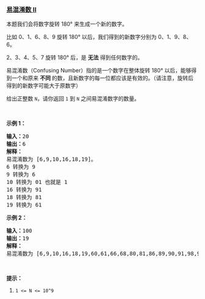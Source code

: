 ### [易混淆数 II](https://leetcode-cn.com/problems/confusing-number-ii)

<p>本题我们会将数字旋转 180&deg; 来生成一个新的数字。</p>

<p>比如 0、1、6、8、9 旋转 180&deg; 以后，我们得到的新数字分别为&nbsp;0、1、9、8、6。</p>

<p>2、3、4、5、7 旋转 180&deg; 后，是 <strong>无法</strong> 得到任何数字的。</p>

<p>易混淆数（Confusing Number）指的是一个数字在整体旋转 180&deg; 以后，能够得到一个和原来&nbsp;<strong>不同&nbsp;</strong>的数，且新数字的每一位都应该是有效的。（请注意，旋转后得到的新数字可能大于原数字）</p>

<p>给出正整数&nbsp;<code>N</code>，请你返回 <code>1</code> 到 <code>N</code> 之间易混淆数字的数量。</p>

<p>&nbsp;</p>

<p><strong>示例 1：</strong></p>

<pre><strong>输入：</strong>20
<strong>输出：</strong>6
<strong>解释：</strong>
易混淆数为 [6,9,10,16,18,19]。
6 转换为 9
9 转换为 6
10 转换为 01 也就是 1
16 转换为 91
18 转换为 81
19 转换为 61
</pre>

<p><strong>示例 2：</strong></p>

<pre><strong>输入：</strong>100
<strong>输出：</strong>19
<strong>解释：</strong>
易混淆数为 [6,9,10,16,18,19,60,61,66,68,80,81,86,89,90,91,98,99,100]。
</pre>

<p>&nbsp;</p>

<p><strong>提示：</strong></p>

<ol>
	<li><code>1 &lt;= N &lt;= 10^9</code></li>
</ol>
